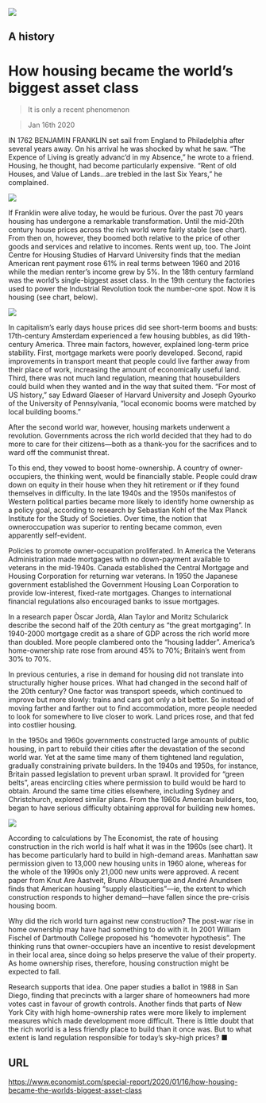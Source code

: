 ![](./images/20200118_SRP078_0.jpg)

## A history

# How housing became the world’s biggest asset class

> It is only a recent phenomenon

> Jan 16th 2020

IN 1762 BENJAMIN FRANKLIN set sail from England to Philadelphia after several years away. On his arrival he was shocked by what he saw. “The Expence of Living is greatly advanc’d in my Absence,” he wrote to a friend. Housing, he thought, had become particularly expensive. “Rent of old Houses, and Value of Lands…are trebled in the last Six Years,” he complained.

![](./images/20200118_SRC521.png)

If Franklin were alive today, he would be furious. Over the past 70 years housing has undergone a remarkable transformation. Until the mid-20th century house prices across the rich world were fairly stable (see chart). From then on, however, they boomed both relative to the price of other goods and services and relative to incomes. Rents went up, too. The Joint Centre for Housing Studies of Harvard University finds that the median American rent payment rose 61% in real terms between 1960 and 2016 while the median renter’s income grew by 5%. In the 18th century farmland was the world’s single-biggest asset class. In the 19th century the factories used to power the Industrial Revolution took the number-one spot. Now it is housing (see chart, below).

![](./images/20200118_SRC514.png)

In capitalism’s early days house prices did see short-term booms and busts: 17th-century Amsterdam experienced a few housing bubbles, as did 19th-century America. Three main factors, however, explained long-term price stability. First, mortgage markets were poorly developed. Second, rapid improvements in transport meant that people could live farther away from their place of work, increasing the amount of economically useful land. Third, there was not much land regulation, meaning that housebuilders could build when they wanted and in the way that suited them. “For most of US history,” say Edward Glaeser of Harvard University and Joseph Gyourko of the University of Pennsylvania, “local economic booms were matched by local building booms.”

After the second world war, however, housing markets underwent a revolution. Governments across the rich world decided that they had to do more to care for their citizens—both as a thank-you for the sacrifices and to ward off the communist threat.

To this end, they vowed to boost home-ownership. A country of owner-occupiers, the thinking went, would be financially stable. People could draw down on equity in their house when they hit retirement or if they found themselves in difficulty. In the late 1940s and the 1950s manifestos of Western political parties became more likely to identify home ownership as a policy goal, according to research by Sebastian Kohl of the Max Planck Institute for the Study of Societies. Over time, the notion that owneroccupation was superior to renting became common, even apparently self-evident.

Policies to promote owner-occupation proliferated. In America the Veterans Administration made mortgages with no down-payment available to veterans in the mid-1940s. Canada established the Central Mortgage and Housing Corporation for returning war veterans. In 1950 the Japanese government established the Government Housing Loan Corporation to provide low-interest, fixed-rate mortgages. Changes to international financial regulations also encouraged banks to issue mortgages.

In a research paper Òscar Jordà, Alan Taylor and Moritz Schularick describe the second half of the 20th century as “the great mortgaging”. In 1940-2000 mortgage credit as a share of GDP across the rich world more than doubled. More people clambered onto the “housing ladder”. America’s home-ownership rate rose from around 45% to 70%; Britain’s went from 30% to 70%.

In previous centuries, a rise in demand for housing did not translate into structurally higher house prices. What had changed in the second half of the 20th century? One factor was transport speeds, which continued to improve but more slowly: trains and cars got only a bit better. So instead of moving farther and farther out to find accommodation, more people needed to look for somewhere to live closer to work. Land prices rose, and that fed into costlier housing.

In the 1950s and 1960s governments constructed large amounts of public housing, in part to rebuild their cities after the devastation of the second world war. Yet at the same time many of them tightened land regulation, gradually constraining private builders. In the 1940s and 1950s, for instance, Britain passed legislation to prevent urban sprawl. It provided for “green belts”, areas encircling cities where permission to build would be hard to obtain. Around the same time cities elsewhere, including Sydney and Christchurch, explored similar plans. From the 1960s American builders, too, began to have serious difficulty obtaining approval for building new homes.

![](./images/20200118_SRC522.png)

According to calculations by The Economist, the rate of housing construction in the rich world is half what it was in the 1960s (see chart). It has become particularly hard to build in high-demand areas. Manhattan saw permission given to 13,000 new housing units in 1960 alone, whereas for the whole of the 1990s only 21,000 new units were approved. A recent paper from Knut Are Aastveit, Bruno Albuquerque and André Anundsen finds that American housing “supply elasticities”—ie, the extent to which construction responds to higher demand—have fallen since the pre-crisis housing boom.

Why did the rich world turn against new construction? The post-war rise in home ownership may have had something to do with it. In 2001 William Fischel of Dartmouth College proposed his “homevoter hypothesis”. The thinking runs that owner-occupiers have an incentive to resist development in their local area, since doing so helps preserve the value of their property. As home ownership rises, therefore, housing construction might be expected to fall.

Research supports that idea. One paper studies a ballot in 1988 in San Diego, finding that precincts with a larger share of homeowners had more votes cast in favour of growth controls. Another finds that parts of New York City with high home-ownership rates were more likely to implement measures which made development more difficult. There is little doubt that the rich world is a less friendly place to build than it once was. But to what extent is land regulation responsible for today’s sky-high prices? ■

## URL

https://www.economist.com/special-report/2020/01/16/how-housing-became-the-worlds-biggest-asset-class
